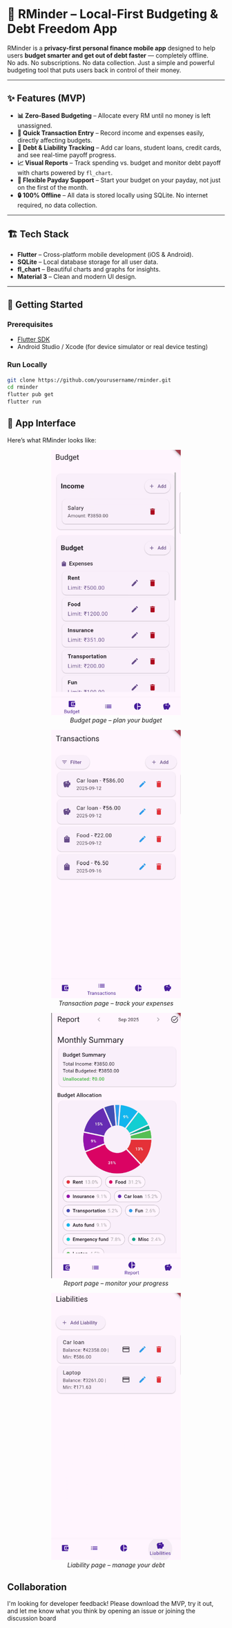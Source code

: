 # 📱 RMinder – Local-First Budgeting & Debt Freedom App

RMinder is a **privacy-first personal finance mobile app** designed to help users **budget smarter and get out of debt faster** — completely offline.  
No ads. No subscriptions. No data collection. Just a simple and powerful budgeting tool that puts users back in control of their money.

---

## ✨ Features (MVP)

- **📊 Zero-Based Budgeting** – Allocate every RM until no money is left unassigned.  
- **💸 Quick Transaction Entry** – Record income and expenses easily, directly affecting budgets.  
- **🏦 Debt & Liability Tracking** – Add car loans, student loans, credit cards, and see real-time payoff progress.  
- **📈 Visual Reports** – Track spending vs. budget and monitor debt payoff with charts powered by `fl_chart`.  
- **📅 Flexible Payday Support** – Start your budget on your payday, not just on the first of the month.  
- **🔒 100% Offline** – All data is stored locally using SQLite. No internet required, no data collection.  

---

## 🏗️ Tech Stack

- **Flutter** – Cross-platform mobile development (iOS & Android).
- **SQLite** – Local database storage for all user data.
- **fl_chart** – Beautiful charts and graphs for insights.
- **Material 3** – Clean and modern UI design.

---

## 🚀 Getting Started

### Prerequisites
- [Flutter SDK](https://docs.flutter.dev/get-started/install)
- Android Studio / Xcode (for device simulator or real device testing)

### Run Locally
```bash
git clone https://github.com/yourusername/rminder.git
cd rminder
flutter pub get
flutter run
```

## 📱 App Interface
Here’s what RMinder looks like:  

<p align="center">
  <img src="screenshots/budget_page.png" alt="Budget Page" width="300"/>
  <br/>
  <em>Budget page – plan your budget</em>
</p>
<p align="center">
  <img src="screenshots/transaction_page.png" alt="Transaction Page" width="300"/>
  <br/>
  <em>Transaction page – track your expenses</em>
</p>
<p align="center">
  <img src="screenshots/report_page.png" alt="Report Page" width="300"/>
  <br/>
  <em>Report page – monitor your progress</em>
</p>
<p align="center">
  <img src="screenshots/liabilities_page.png" alt="Liability Page" width="300"/>
  <br/>
  <em>Liability page – manage your debt</em>
</p>  

## Collaboration
I'm looking for developer feedback! Please download the MVP, try it out, and let me know what you think by opening an issue or joining the discussion board
